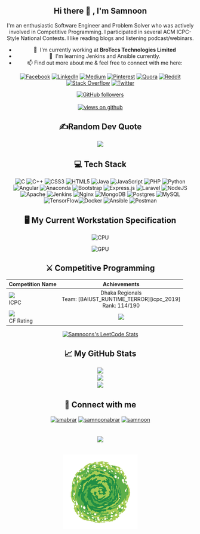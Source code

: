 
<h2 align="center"> Hi there 👋 , I'm Samnoon <br/></h2> 
<div align="center">




I'm an enthusiastic Software Engineer and Problem Solver who was actively involved in Competitive Programming. I participated in several ACM ICPC-Style National Contests. I like reading blogs and listening podcast/webinars. 

- :office: &nbsp;I'm currently working at **BroTecs Technologies Limited**
- :seedling: &nbsp;I'm learning Jenkins and Ansible currently.
- 📫 Find out more about me & feel free to connect with me here:


[![Facebook](https://img.shields.io/badge/Facebook-%231877F2.svg?logo=Facebook&logoColor=white)](https://facebook.com/samnoon.abrar) [![LinkedIn](https://img.shields.io/badge/LinkedIn-%230077B5.svg?logo=linkedin&logoColor=white)](https://linkedin.com/in/samnoon) [![Medium](https://img.shields.io/badge/Medium-12100E?logo=medium&logoColor=white)](https://medium.com/@samnoonabrar) [![Pinterest](https://img.shields.io/badge/Pinterest-%23E60023.svg?logo=Pinterest&logoColor=white)](https://pinterest.com/samnoonabrar) [![Quora](https://img.shields.io/badge/Quora-%23B92B27.svg?logo=Quora&logoColor=white)](https://quora.com/profile/Samnoon-Abrar) [![Reddit](https://img.shields.io/badge/Reddit-%23FF4500.svg?logo=Reddit&logoColor=white)](https://reddit.com/user/samnoonabrar) [![Stack Overflow](https://img.shields.io/badge/-Stackoverflow-FE7A16?logo=stack-overflow&logoColor=white)](https://stackoverflow.com/users/8188682) [![Twitter](https://img.shields.io/badge/Twitter-%231DA1F2.svg?logo=Twitter&logoColor=white)](https://twitter.com/samnoonabrar) 


</div>
<div align="center">
  <a href="https://github.com/samnoon1971" target="_blank">
    <img alt="GitHub followers" src="https://img.shields.io/github/followers/samnoon1971?label=Github%20followers&style=for-the-badge">
  </a> <br> <br>
  <a href="https://github.com/samnoon1971" target="_blank">
    <img src="https://komarev.com/ghpvc/?username=samnoon1971&label=Views&color=green&style=flat-square" alt="views on github" />
  </a>
	
 

  </h3> 
  </div>
<h2 align="center">
✍️Random Dev Quote
</h2>
<div align="center">

![](https://quotes-github-readme.vercel.app/api?type=horizontal&theme=gruvbox)

</div>
<h2 align="center">
💻 Tech Stack
</h2>

<div align="center">

![C](https://img.shields.io/badge/c-%2300599C.svg?style=flat-square&logo=c&logoColor=white) ![C++](https://img.shields.io/badge/c++-%2300599C.svg?style=flat-square&logo=c%2B%2B&logoColor=white) ![CSS3](https://img.shields.io/badge/css3-%231572B6.svg?style=flat-square&logo=css3&logoColor=white) ![HTML5](https://img.shields.io/badge/html5-%23E34F26.svg?style=flat-square&logo=html5&logoColor=white) ![Java](https://img.shields.io/badge/java-%23ED8B00.svg?style=flat-square&logo=java&logoColor=white) ![JavaScript](https://img.shields.io/badge/javascript-%23323330.svg?style=flat-square&logo=javascript&logoColor=%23F7DF1E)  ![PHP](https://img.shields.io/badge/php-%23777BB4.svg?style=flat-square&logo=php&logoColor=white) ![Python](https://img.shields.io/badge/python-3670A0?style=flat-square&logo=python&logoColor=ffdd54) ![Angular](https://img.shields.io/badge/angular-%23DD0031.svg?style=flat-square&logo=angular&logoColor=white) ![Anaconda](https://img.shields.io/badge/Anaconda-%2344A833.svg?style=flat-square&logo=anaconda&logoColor=white) ![Bootstrap](https://img.shields.io/badge/bootstrap-%23563D7C.svg?style=flat-square&logo=bootstrap&logoColor=white) ![Express.js](https://img.shields.io/badge/express.js-%23404d59.svg?style=flat-square&logo=express&logoColor=%2361DAFB) ![Laravel](https://img.shields.io/badge/laravel-%23FF2D20.svg?style=flat-square&logo=laravel&logoColor=white) ![NodeJS](https://img.shields.io/badge/node.js-6DA55F?style=flat-square&logo=node.js&logoColor=white) ![Apache](https://img.shields.io/badge/apache-%23D42029.svg?style=flat-square&logo=apache&logoColor=white) ![Jenkins](https://img.shields.io/badge/jenkins-%232C5263.svg?style=flat-square&logo=jenkins&logoColor=white) ![Nginx](https://img.shields.io/badge/nginx-%23009639.svg?style=flat-square&logo=nginx&logoColor=white) ![MongoDB](https://img.shields.io/badge/MongoDB-%234ea94b.svg?style=flat-square&logo=mongodb&logoColor=white) ![Postgres](https://img.shields.io/badge/postgres-%23316192.svg?style=flat-square&logo=postgresql&logoColor=white) ![MySQL](https://img.shields.io/badge/mysql-%2300f.svg?style=flat-square&logo=mysql&logoColor=white)  ![TensorFlow](https://img.shields.io/badge/TensorFlow-%23FF6F00.svg?style=flat-square&logo=TensorFlow&logoColor=white)![Docker](https://img.shields.io/badge/docker-%230db7ed.svg?style=flat-square&logo=docker&logoColor=white) ![Ansible](https://img.shields.io/badge/ansible-%231A1918.svg?style=flat-square&logo=ansible&logoColor=white) ![Postman](https://img.shields.io/badge/Postman-FF6C37?style=flat-square&logo=postman&logoColor=white)

</div>


<h2 align="center">
🖥️ My Current Workstation Specification </h2>

<div align="center">
	

![CPU](https://img.shields.io/badge/AMD-Ryzen_5_3500X-ED1C24?style=for-the-badge&logo=amd&logoColor=white)
<br> 
	
![GPU](https://img.shields.io/badge/NVIDIA-GeForce_GTX_1050_TI-76B900?style=for-the-badge&logo=nvidia&logoColor=white) 


</div>
<h2 align="center">
⚔️ Competitive Programming
</h2>
<div align="center">

| Competition Name| Achievements |
| :----- | :----: |
| <img width="120px" src="https://www.hmc.edu/about-hmc/wp-content/uploads/sites/2/2019/01/icpc19.png" /> <br /> ICPC | Dhaka Regionals <br /> Team: [BAIUST_RUNTIME_TERROR][icpc_2019] <br /> Rank: 114/190 |
 <img width="120px" src="https://codeforces.org/s/10391/images/codeforces-logo-with-telegram.png" /> <br />CF Rating |<img width="100%" src="https://pruvi007-apis.herokuapp.com/CF/samnoon" />


[![Samnoons's LeetCode Stats](https://leetcode-stats.vercel.app/api?username=samnoon&theme=Dark)](https://github.com/JeremyTsaii/leetcode-stats)

</div>
<h2 align="center">



<h2 align="center">
📈 My GitHub Stats </h2>

<div align="center">


![](https://github-readme-stats.vercel.app/api?username=samnoon1971&theme=nightowl&hide_border=false&include_all_commits=true&count_private=true)<br/>
![](https://github-readme-streak-stats.herokuapp.com/?user=samnoon1971&theme=nightowl&hide_border=false)<br/>
![](https://github-readme-stats.vercel.app/api/top-langs/?username=samnoon1971&theme=nightowl&hide_border=false&include_all_commits=true&count_private=true&layout=compact)


</div>

<h2 align="center">
🤝 Connect with me </h2>

<div align="center">


<a href="https://www.codechef.com/users/smabrar" target="blank"><img align="center" src="https://cdn.jsdelivr.net/npm/simple-icons@3.1.0/icons/codechef.svg" alt="smabrar" height="30" width="40" /></a>
<a href="https://www.hackerrank.com/samnoonabrar" target="blank"><img align="center" src="https://cdn.jsdelivr.net/npm/simple-icons@3.0.1/icons/hackerrank.svg" alt="samnoonabrar" height="30" width="40" /></a>
<a href="https://codeforces.com/profile/samnoon" target="blank"><img align="center" src="https://cdn.jsdelivr.net/npm/simple-icons@3.0.1/icons/codeforces.svg" alt="samnoon" height="30" width="40" /></a>



</div>
<h2 align="center">
  <img align='center' src="https://media.giphy.com/media/xT9IgzoKnwFNmISR8I/giphy.gif" width=65%>
</h2>

<h2 align="center">
  <img align='center' src="https://github.com/Elyabe/Elyabe/blob/master/images/portal-3.gif" width='200'>
</h2>
